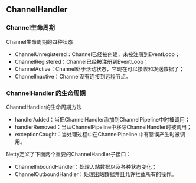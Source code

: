 ## ChannelHandler

### Channel生命周期

Channel生命周期的四种状态

- ChannelUnregistered：Channel已经被创建，未被注册到EventLoop；
- ChannelRegistered：Channel已经被注册到EventLoop；
- ChannelActive：Channel处于活动状态，它现在可以接收和发送数据了；
- ChannelInactive：Channel没有连接到远程节点。

### ChannelHandler 的生命周期

ChannelHandler的生命周期方法

- handlerAdded：当把ChannelHandler添加到ChannelPipeline中时被调用；
- handlerRemoved：当从ChannelPipeline中移除ChannelHandler时被调用；
- exceptionCaught：当处理过程中在ChannelPipeline 中有错误产生时被调用。

Netty定义了下面两个重要的ChannelHandler子接口：

- ChannelInboundHandler：处理入站数据以及各种状态变化；
- ChannelOutboundHandler：处理出站数据并且允许拦截所有的操作。
